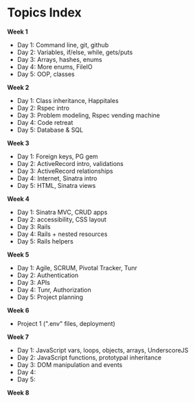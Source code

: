 # Topics Index

**Week 1**

* Day 1: Command line, git, github
* Day 2: Variables, if/else, while, gets/puts
* Day 3: Arrays, hashes, enums
* Day 4: More enums, FileIO
* Day 5: OOP, classes

**Week 2**

* Day 1: Class inheritance, Happitales
* Day 2: Rspec intro
* Day 3: Problem modeling, Rspec vending machine
* Day 4: Code retreat
* Day 5: Database & SQL

**Week 3**

* Day 1: Foreign keys, PG gem
* Day 2: ActiveRecord intro, validations
* Day 3: ActiveRecord relationships
* Day 4: Internet, Sinatra intro
* Day 5: HTML, Sinatra views

**Week 4**

* Day 1: Sinatra MVC, CRUD apps
* Day 2: accessibility, CSS layout
* Day 3: Rails
* Day 4: Rails + nested resources
* Day 5: Rails helpers

**Week 5**

* Day 1: Agile, SCRUM, Pivotal Tracker, Tunr
* Day 2: Authentication
* Day 3: APIs
* Day 4: Tunr, Authorization
* Day 5: Project planning

**Week 6**

* Project 1 (".env" files, deployment)

**Week 7**

* Day 1: JavaScript vars, loops, objects, arrays, UnderscoreJS
* Day 2: JavaScript functions, prototypal inheritance
* Day 3: DOM manipulation and events
* Day 4: 
* Day 5: 

**Week 8**

